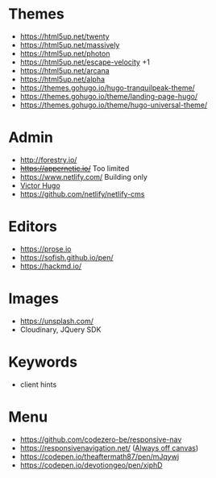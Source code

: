# Themes
- https://html5up.net/twenty
- https://html5up.net/massively
- https://html5up.net/photon
- https://html5up.net/escape-velocity +1
- https://html5up.net/arcana
- https://html5up.net/alpha
- https://themes.gohugo.io/hugo-tranquilpeak-theme/
- https://themes.gohugo.io/theme/landing-page-hugo/
- https://themes.gohugo.io/theme/hugo-universal-theme/

# Admin
- http://forestry.io/
- ~~https://appernetic.io/~~ Too limited
- https://www.netlify.com/ Building only
- [Victor Hugo](https://github.com/netlify/victor-hugo)
- https://github.com/netlify/netlify-cms

# Editors
- https://prose.io
- https://sofish.github.io/pen/
- https://hackmd.io/

# Images
- https://unsplash.com/
- Cloudinary, JQuery SDK

# Keywords
- client hints

# Menu
- https://github.com/codezero-be/responsive-nav
- https://responsivenavigation.net/ ([Always off canvas](https://responsivenavigation.net/examples/off-canvas-slide/always-off-canvas))
- https://codepen.io/theaftermath87/pen/mJqywj
- https://codepen.io/devotiongeo/pen/xiphD
